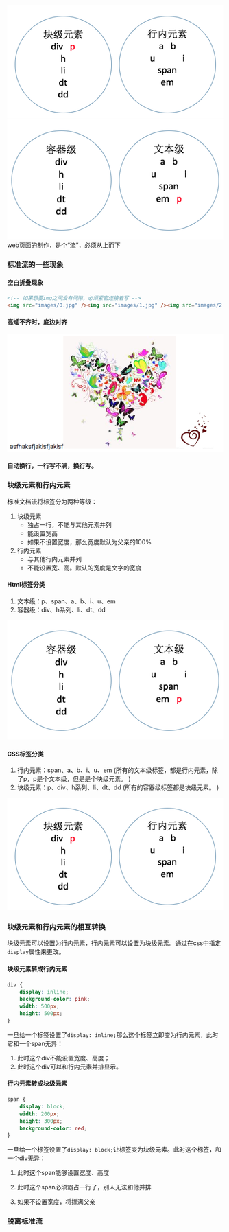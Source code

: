 ![](/assets/css标签分类块级元素与行内元素.png)![](/assets/html标签分类文本级和容器级.png)web页面的制作，是个“流”，必须从上而下  

### 标准流的一些现象
#### 空白折叠现象
```html
<!-- 如果想要img之间没有间隙，必须紧密连接着写 -->
<img src="images/0.jpg" /><img src="images/1.jpg" /><img src="images/2.jpg" />
```

#### 高矮不齐时，底边对齐
![](/assets/高矮不齐,底边对齐.png)

#### 自动换行，一行写不满，换行写。

### 块级元素和行内元素
标准文档流将标签分为两种等级：  

1. 块级元素
    * 独占一行，不能与其他元素并列
    * 能设置宽高
    * 如果不设置宽度，那么宽度默认为父亲的100%
2. 行内元素
    * 与其他行内元素并列
    * 不能设置宽、高。默认的宽度是文字的宽度
    
    
#### Html标签分类
1. 文本级：p、span、a、b、i、u、em
2. 容器级：div、h系列、li、dt、dd

![](/assets/html标签分类文本级和容器级.png)

#### CSS标签分类
1. 行内元素：span、a、b、i、u、em (所有的文本级标签，都是行内元素，除了p，p是个文本级，但是是个块级元素。
)
2. 块级元素：p、div、h系列、li、dt、dd (所有的容器级标签都是块级元素。
)

![](/assets/css标签分类块级元素与行内元素.png)

### 块级元素和行内元素的相互转换
块级元素可以设置为行内元素，行内元素可以设置为块级元素。通过在css中指定`display`属性来更改。  

#### 块级元素转成行内元素
```css
div {
    display: inline;
    background-color: pink;
    width: 500px;
    height: 500px;
}
```

一旦给一个标签设置了`display: inline;`那么这个标签立即变为行内元素，此时它和一个span无异：  

  1. 此时这个div不能设置宽度、高度；
  2. 此时这个div可以和行内元素并排显示。
  
#### 行内元素转成块级元素
```css
span {
    display: block;
    width: 200px;
    height: 300px;
    background-color: red;
}
```

一旦给一个标签设置了`display: block;`让标签变为块级元素。此时这个标签，和一个div无异：  

  1. 此时这个span能够设置宽度、高度
  2. 此时这个span必须霸占一行了，别人无法和他并排

  3. 如果不设置宽度，将撑满父亲


### 脱离标准流

